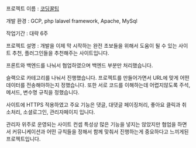 프로젝트 이름 : [코딩꿀팁](https://honeytip.kro.kr)

개발 환경 : GCP, php lalavel framework, Apache, MySql

작업기간 : 대략 6주

프로젝트 설명 : 개발을 이제 막 시작하는 완전 초보들을 위해서 도움이 될 수 있는 사이트 추천, 플러그인들을 추천해주는 사이트입니다.

프론트와 백엔드를 나눠서 협업하였으며 백엔드 부분만 처리했습니다. 

슬랙으로 카테고리를 나눠서 진행했습니다.
프로젝트를 만들어가면서 URL에 맞게 어떤 데이터를 전송해야하는지 정했습니다.
 또한 서로 코드를 이해하는데 어렵지않도록 주석, 메서드, 변수명 규칙을 정했습니다.


사이트에 HTTPS 적용하였고 주요 기능은 댓글, 대댓글 페이징처리, 좋아요 클릭과 취소처리, 소셜로그인, 관리자페이지 입니다.

관리자 위주로 운영되는 사이트 컨셉 특성상 많은 기능을 넣지는 않았지만
협업을 하면서 커뮤니케이션과 어떤 규칙들을 정해서 함께 맞춰서 진행하는게 중요하다고 느끼게된 프로젝트입니다. 